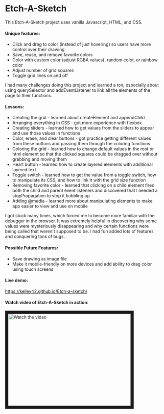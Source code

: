 # Etch-A-Sketch

This Etch-A-Sketch project uses vanilla Javascript, HTML, and CSS.


#### Unique features:

 * Click and drag to color (instead of just hovering) so users have more control over their drawing
 * Save, reuse, and remove favorite colors
 * Color with custom color (adjust RGBA values), random color, or rainbow color
 * Adjust number of grid squares
 * Toggle grid lines on and off 


I had many challenges doing this project and learned a ton, especially about using querySelector and addEventListener to link all the elements of the page to their functions.


#### Lessons:

* Creating the grid - learned about createElement and appendChild
* Arranging everything in CSS - got more experience with flexbox
* Creating sliders - learned how to get values from the sliders to appear and use those values in functions
* Color, erase, and clear buttons - got practice getting different values from these buttons and passing them through the coloring functions
* Coloring the grid - learned how to change default values in the root or html element so that the clicked squares could be dragged over without grabbing and moving them
* Heart button - learned how to create layered elements with additional layered text
* Toggle switch - learned how to get the value from a toggle switch, how to manipulate its CSS, and how to link it with the grid size function
* Removing favorite color - learned that clicking on a child element fired both the child and parent event listeners and discovered that I needed a stopPropagation to stop it bubbling up
* Adding @media - learned more about manipulating elements to make app easier to view and use on mobile


I got stuck many times, which forced me to become more familiar with the debugger in the browser. It was extremely helpful in discovering why some values were mysteriously disappearing and why certain functions were being called that weren't supposed to be. I had fun added lots of features and conquering tons of bugs.


#### Possible Future Features:

* Save drawing as image file
* Make it mobile-friendly on more devices and add ability to drag color using touch screens


#### Live demo:
https://kelley42.github.io/Etch-a-sketch/


#### Watch video of Etch-A-Sketch in action:
<a href="http://www.youtube.com/watch?feature=player_embedded&v=olgtiEjygLI" target="_blank">
 <img src="http://img.youtube.com/vi/olgtiEjygLI/mqdefault.jpg" alt="Watch the video" width="400" height="300" border="10" />
</a>
